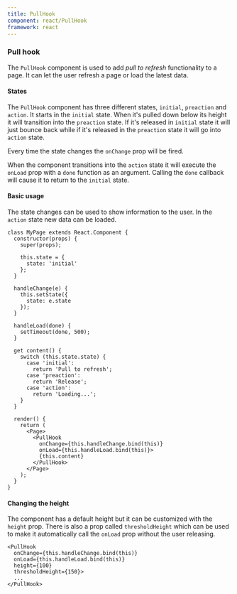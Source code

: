 ```yaml
---
title: PullHook
component: react/PullHook
framework: react
---
```


### Pull hook

The `PullHook` component is used to add *pull to refresh* functionality to a page. It can let the user refresh a page or load the latest data.

#### States

The `PullHook` component has three different states, `initial`, `preaction` and `action`. It starts in the `initial` state. When it's pulled down below its height it will transition into the `preaction` state. If it's released in `initial` state it will just bounce back while if it's released in the `preaction` state it will go into `action` state.

Every time the state changes the `onChange` prop will be fired.

When the component transitions into the `action` state it will execute the `onLoad` prop with a `done` function as an argument. Calling the `done` callback will cause it to return to the `initial` state.

#### Basic usage

The state changes can be used to show information to the user. In the `action` state new data can be loaded.

```
class MyPage extends React.Component {
  constructor(props) {
    super(props);

    this.state = {
      state: 'initial'
    };
  }

  handleChange(e) {
    this.setState({
      state: e.state
    });
  }

  handleLoad(done) {
    setTimeout(done, 500);
  }

  get content() {
    switch (this.state.state) {
      case 'initial':
        return 'Pull to refresh';
      case 'preaction':
        return 'Release';
      case 'action':
        return 'Loading...';
    }
  }

  render() {
    return (
      <Page>
        <PullHook
          onChange={this.handleChange.bind(this)}
          onLoad={this.handleLoad.bind(this)}>
          {this.content}
        </PullHook>
      </Page>
    );
  }
}
```

#### Changing the height

The component has a default height but it can be customized with the `height` prop. There is also a prop called `thresholdHeight` which can be used to make it automatically call the `onLoad` prop without the user releasing.

```
<PullHook
  onChange={this.handleChange.bind(this)}
  onLoad={this.handleLoad.bind(this)}
  height={100}
  thresholdHeight={150}>
  ...
</PullHook>
```
